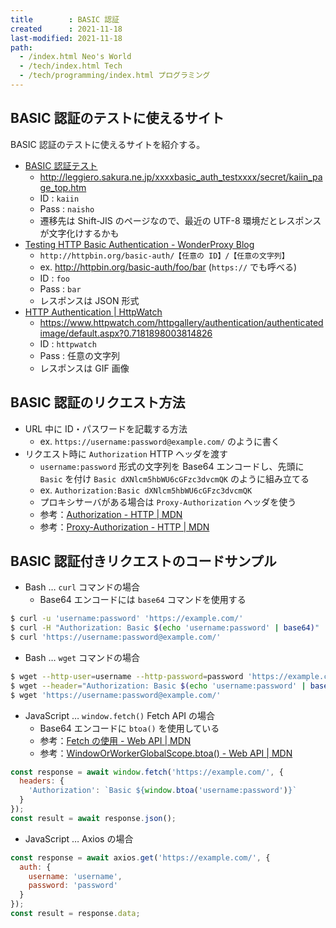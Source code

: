 ```yaml
---
title        : BASIC 認証
created      : 2021-11-18
last-modified: 2021-11-18
path:
  - /index.html Neo's World
  - /tech/index.html Tech
  - /tech/programming/index.html プログラミング
---
```


## BASIC 認証のテストに使えるサイト

BASIC 認証のテストに使えるサイトを紹介する。

- [BASIC 認証テスト](http://leggiero.sakura.ne.jp/xxxxbasic_auth_testxxxx/)
  - <http://leggiero.sakura.ne.jp/xxxxbasic_auth_testxxxx/secret/kaiin_page_top.htm>
  - ID : `kaiin`
  - Pass : `naisho`
  - 遷移先は Shift-JIS のページなので、最近の UTF-8 環境だとレスポンスが文字化けするかも
- [Testing HTTP Basic Authentication - WonderProxy Blog](https://wonderproxy.com/blog/testing-http-basic-auth/)
  - `http://httpbin.org/basic-auth/【任意の ID】/【任意の文字列】`
  - ex. <http://httpbin.org/basic-auth/foo/bar> (`https://` でも呼べる)
  - ID : `foo`
  - Pass : `bar`
  - レスポンスは JSON 形式
- [HTTP Authentication | HttpWatch](https://www.httpwatch.com/httpgallery/authentication/)
  - <https://www.httpwatch.com/httpgallery/authentication/authenticatedimage/default.aspx?0.7181898003814826>
  - ID : `httpwatch`
  - Pass : 任意の文字列
  - レスポンスは GIF 画像


## BASIC 認証のリクエスト方法

- URL 中に ID・パスワードを記載する方法
  - ex. `https://username:password@example.com/` のように書く
- リクエスト時に `Authorization` HTTP ヘッダを渡す
  - `username:password` 形式の文字列を Base64 エンコードし、先頭に `Basic` を付け `Basic dXNlcm5hbWU6cGFzc3dvcmQK` のように組み立てる
  - ex. `Authorization:Basic dXNlcm5hbWU6cGFzc3dvcmQK`
  - プロキシサーバがある場合は `Proxy-Authorization` ヘッダを使う
  - 参考：[Authorization - HTTP | MDN](https://developer.mozilla.org/ja/docs/Web/HTTP/Headers/Authorization)
  - 参考：[Proxy-Authorization - HTTP | MDN](https://developer.mozilla.org/ja/docs/Web/HTTP/Headers/Proxy-Authorization)


## BASIC 認証付きリクエストのコードサンプル

- Bash … `curl` コマンドの場合
  - Base64 エンコードには `base64` コマンドを使用する

```bash
$ curl -u 'username:password' 'https://example.com/'
$ curl -H "Authorization: Basic $(echo 'username:password' | base64)" 'https://example.com/'
$ curl 'https://username:password@example.com/'
```

- Bash … `wget` コマンドの場合

```bash
$ wget --http-user=username --http-password=password 'https://example.com/'
$ wget --header="Authorization: Basic $(echo 'username:password' | base64)" 'https://example.com/'
$ wget 'https://username:password@example.com/'
```

- JavaScript … `window.fetch()` Fetch API の場合
  - Base64 エンコードに `btoa()` を使用している
  - 参考：[Fetch の使用 - Web API | MDN](https://developer.mozilla.org/ja/docs/Web/API/Fetch_API/Using_Fetch)
  - 参考：[WindowOrWorkerGlobalScope.btoa() - Web API | MDN](https://developer.mozilla.org/ja/docs/Web/API/btoa)

```javascript
const response = await window.fetch('https://example.com/', {
  headers: {
    'Authorization': `Basic ${window.btoa('username:password')}`
  }
});
const result = await response.json();
```

- JavaScript … Axios の場合

```javascript
const response = await axios.get('https://example.com/', {
  auth: {
    username: 'username',
    password: 'password'
  }
});
const result = response.data;
```

